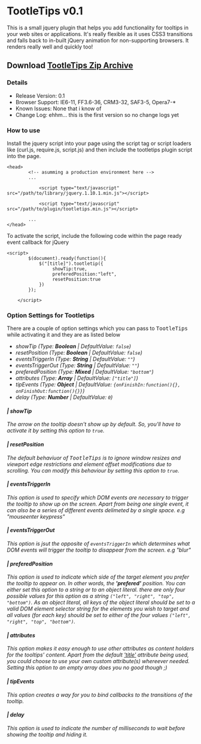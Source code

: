 # TootleTips v0.1

This is a small jquery plugin that helps you add functionality for tooltips in your web sites or applications. It's really flexible as it
uses CSS3 transitions and falls back to in-built jQuery animation for non-supporting browsers. It renders really well and quickly too! 

## Download [TootleTips Zip Archive](https://github.com/isocroft/jquery.tootletips/archive/master.zip)

### Details
- Release Version: 0.1
- Browser Support: IE6-11, FF3.6-36, CRM3-32, SAF3-5, Opera7-*
- Known Issues: None that i know of
- Change Log: ehhm... this is the first version so no change logs yet

### How to use

Install the jquery script into your page using the script tag or script loaders like
(curl.js, require.js, script.js) and then include the tootletips plugin script into the page. 
    
```	
<head>
	    <!-- asumming a production environment here -->
        ...
        
            <script type="text/javascript" src="/path/to/library/jquery.1.10.1.min.js"></script>
        
            <script type="text/javascript" src="/path/to/plugin/tootletips.min.js"></script>
      
        ...
</head>
```

To activate the script, include the following code within the page ready event callback 
for jQuery

```
<script>
	    $(document).ready(function(){
            $("[title]").tootletip({
		         showTip:true,
	             preferedPosition:"left",
			     resetPosition:true
	        })
        });
	
	</script>
```
 
### Option Settings for Tootletips
 
 There are a couple of option settings which you can pass to <tt>TootleTips</tt> while 
 activating it and they are as listed below
 
 - <em>showTip<em> (Type: **Boolean** | DefaultValue: `false`)
 - <em>resetPosition (Type: **Boolean** | DefaultValue: `false`)
 - <em>eventsTriggerIn</em> (Type: **String** | DefaultValue: `""`)
 - <em>eventsTriggerOut</em> (Type: **String** | DefaultValue: `""`)
 - <em>preferedPosition</em> (Type: **Mixed** | DefaultValue: `"bottom"`)
 - <em>attributes</em> (Type: **Array** | DefaultValue: `["title"]`)
 - <em>tipEvents</em> (Type: **Object** | DefaultValue: `{onFinishIn:function(){}, onFinishOut:function(){}}`)
 - <em>delay</em> (Type: **Number** | DefaultValue: `0`)
 
#### | showTip

 The arrow on the tooltip doesn't show up by default. So, you'll have to activate it by setting this option to `true`.

#### | resetPosition

 The default behaviuor of <tt>TootleTips</tt> is to ignore window resizes and viewport edge restrictions and
 element offset modifications due to scrolling. You can modify this behaviour by setting this option to `true`.

#### | eventsTriggerIn
 
 This option is used to specify which DOM events are necessary to trigger the tooltip to show up on the screen. Apart from
 being one single event, it can also be a series of different events delimeted by a single space. e.g "mouseenter keypress"
 
#### | eventsTriggerOut
 
 This option is jsut the opposite of <code>eventsTriggerIn</code> which determines what DOM events will trigger the tooltip
 to disappear from the screen. e.g "blur"
 
#### | preferedPosition
 
 This option is used to indicate which side of the target element you prefer the tooltip to appear on. In other words, the
 <b>'prefered'</b> position. You can either set this option to a string or to an object literal. there are only four possible
 values for this option as a string `("left", "right", "top", "bottom")`. As an object literal, all keys of the object literal
 should be set to a valid DOM element selector string for the elements you wish to target and all values (for each key) should
 be set to either of the four values `("left", "right", "top", "bottom")`.

#### | attributes
 
 This option makes it easy enough to use other attributes as content holders for the tooltips' content. Apart from the default
 <ins>'title'</ins> attribute being used, you could choose to use your own custom attribute(s) whereever needed. Setting this option to an
 empty array does you no good though ;)
 
#### | tipEvents
 
 This option creates a way for you to bind callbacks to the transitions of the tooltip.
 
#### | delay

This option is used to indicate the number of milliseconds to wait before showing the tooltip and hiding it. 
 

